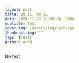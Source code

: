 ```yaml
---
layout: post
title: 28.11. ab 12
date: 2024-11-28 12:00:00 -0000
subtitle: Test
cover-img: /assets/img/path.jpg
thumbnail-img: ""
tags: [Test]
author: Arnd
---
```


No text